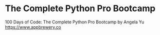 # The Complete Python Pro Bootcamp
 100 Days of Code: The Complete Python Pro Bootcamp by Angela Yu
 </br>
 https://www.appbrewery.co
